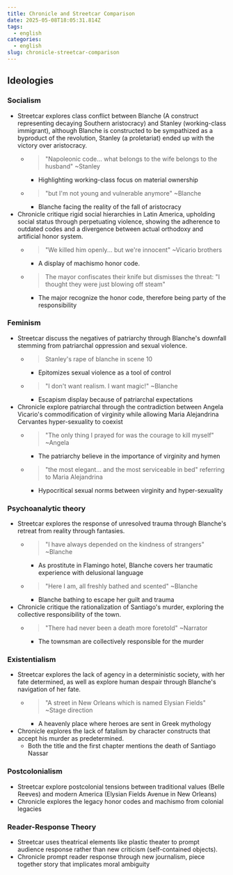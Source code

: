 ```yaml
---
title: Chronicle and Streetcar Comparison
date: 2025-05-08T18:05:31.814Z
tags:
  - english
categories:
  - english
slug: chronicle-streetcar-comparison
---
```


## Ideologies

### Socialism

- Streetcar explores class conflict between Blanche (A construct representing decaying Southern aristocracy) and Stanley (working-class immigrant), although Blanche is constructed to be sympathized as a byproduct of the revolution, Stanley (a proletariat) ended up with the victory over aristocracy.
  - > "Napoleonic code... what belongs to the wife belongs to the husband" ~Stanley
    - Highlighting working-class focus on material ownership
  - > "but I'm not young and vulnerable anymore" ~Blanche
    - Blanche facing the reality of the fall of aristocracy
- Chronicle critique rigid social hierarchies in Latin America, upholding social status through perpetuating violence, showing the adherence to outdated codes and a divergence between actual orthodoxy and artificial honor system.
  - > "We killed him openly... but we're innocent" ~Vicario brothers
    - A display of machismo honor code.
  - > The mayor confiscates their knife but dismisses the threat: "I thought they were just blowing off steam"
    - The major recognize the honor code, therefore being party of the responsibility

### Feminism

- Streetcar discuss the negatives of patriarchy through Blanche's downfall stemming from patriarchal oppression and sexual violence.
  - > Stanley's rape of blanche in scene 10
    - Epitomizes sexual violence as a tool of control
  - > "I don't want realism. I want magic!" ~Blanche
    - Escapism display because of patriarchal expectations
- Chronicle explore patriarchal through the contradiction between Angela Vicario's commodification of virginity while allowing Maria Alejandrina Cervantes hyper-sexuality to coexist
  - > "The only thing I prayed for was the courage to kill myself" ~Angela
    - The patriarchy believe in the importance of virginity and hymen
  - > "the most elegant... and the most serviceable in bed" referring to Maria Alejandrina
    - Hypocritical sexual norms between virginity and hyper-sexuality

### Psychoanalytic theory

- Streetcar explores the response of unresolved trauma through Blanche's retreat from reality through fantasies.
  - > "I have always depended on the kindness of strangers" ~Blanche
    - As prostitute in Flamingo hotel, Blanche covers her traumatic experience with delusional language
  - > "Here I am, all freshly bathed and scented" ~Blanche
    - Blanche bathing to escape her guilt and trauma
- Chronicle critique the rationalization of Santiago's murder, exploring the collective responsibility of the town.
  - > "There had never been a death more foretold" ~Narrator
    - The townsman are collectively responsible for the murder

### Existentialism

- Streetcar explores the lack of agency in a deterministic society, with her fate determined, as well as explore human despair through Blanche's navigation of her fate.
  - > "A street in New Orleans which is named Elysian Fields" ~Stage direction
    - A heavenly place where heroes are sent in Greek mythology
- Chronicle explores the lack of fatalism by character constructs that accept his murder as predetermined.
  - Both the title and the first chapter mentions the death of Santiago Nassar

### Postcolonialism

- Streetcar explore postcolonial tensions between traditional values (Belle Reeves) and modern America (Elysian Fields Avenue in New Orleans)
- Chronicle explores the legacy honor codes and machismo from colonial legacies

### Reader-Response Theory

- Streetcar uses theatrical elements like plastic theater to prompt audience response rather than new criticism (self-contained objects).
- Chronicle prompt reader response through new journalism, piece together story that implicates moral ambiguity
